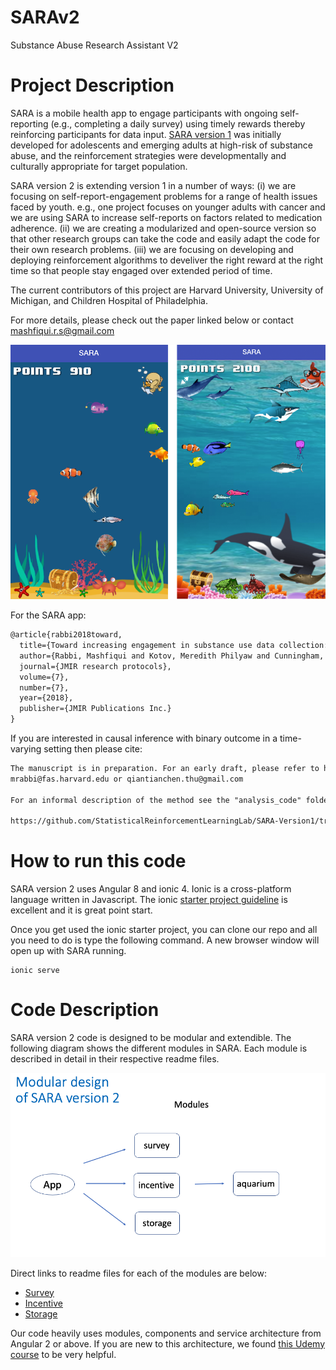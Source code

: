 # SARAv2
Substance Abuse Research Assistant V2


# Project Description
SARA is a mobile health app to engage participants with ongoing self-reporting (e.g., completing a daily survey) using timely rewards thereby reinforcing participants for data input. [SARA version 1](https://github.com/StatisticalReinforcementLearningLab/SARA-Version1) was initially developed for adolescents and emerging adults at high-risk of substance abuse, and the reinforcement strategies were developmentally and culturally appropriate for target population. 


SARA version 2 is extending version 1 in a number of ways: (i) we are focusing on self-report-engagement problems for a range of health issues faced by youth. e.g., one project focuses on younger adults with cancer and we are using SARA to increase self-reports on factors related to medication adherence. (ii) we are creating a modularized and open-source version so that other research groups can take the code and easily adapt the code for their own research problems. (iii) we are focusing on developing and deploying reinforcement algorithms to develiver the right reward at the right time so that people stay engaged over extended period of time.  

The current contributors of this project are Harvard University, University of Michigan, and Children Hospital of Philadelphia.

For more details, please check out the paper linked below or contact mashfiqui.r.s@gmail.com

<p align="center">
  <img src="https://raw.githubusercontent.com/StatisticalReinforcementLearningLab/SARA-Version1/master/app_code/9850-169539-1-SP.png" width="650"/>
</p>

For the SARA app:

```tex
@article{rabbi2018toward,
  title={Toward increasing engagement in substance use data collection: development of the Substance Abuse Research Assistant app and protocol for a microrandomized trial using adolescents and emerging adults},
  author={Rabbi, Mashfiqui and Kotov, Meredith Philyaw and Cunningham, Rebecca and Bonar, Erin E and Nahum-Shani, Inbal and Klasnja, Predrag and Walton, Maureen and Murphy, Susan},
  journal={JMIR research protocols},
  volume={7},
  number={7},
  year={2018},
  publisher={JMIR Publications Inc.}
}
```

If you are interested in causal inference with binary outcome in a time-varying setting then please cite:

```tex
The manuscript is in preparation. For an early draft, please refer to https://arxiv.org/abs/1906.00528 or contact
mrabbi@fas.harvard.edu or qiantianchen.thu@gmail.com 

For an informal description of the method see the "analysis_code" folder at the following link

https://github.com/StatisticalReinforcementLearningLab/SARA-Version1/tree/master/analysis_code.
```





# How to run this code 
SARA version 2 uses Angular 8 and ionic 4. Ionic is a cross-platform language written in Javascript. The ionic [starter project guideline](https://ionicframework.com/getting-started) is excellent and it is great point start.  

Once you get used the ionic starter project, you can clone our repo and all you need to do is type the following command. A new browser window will open up with SARA running.

```
ionic serve
```




# Code Description 
SARA version 2 code is designed to be modular and extendible. The following diagram shows the different modules in SARA. Each module is described in detail in their respective readme files. 

<p align="center">
  <img src="https://raw.githubusercontent.com/StatisticalReinforcementLearningLab/SARAv2/master/modular_sara.png" width="650"/>
</p>

Direct links to readme files for each of the modules are below:
- [Survey](https://github.com/StatisticalReinforcementLearningLab/SARAv2/tree/master/src/app/survey)
- [Incentive](https://github.com/StatisticalReinforcementLearningLab/SARAv2/tree/master/src/app/incentive)
- [Storage](https://github.com/StatisticalReinforcementLearningLab/SARAv2/tree/master/src/app/storage)

Our code heavily uses modules, components and service architecture from Angular 2 or above. If you are new to this architecture, we found [this Udemy course](https://www.udemy.com/course/the-complete-angular-master-class/) to be very helpful.  





